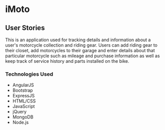 # iMoto

## User Stories
This is an application used for tracking details and information about a user's motorcycle collection and riding gear. Users can add riding gear to their closet, add motorcycles to their garage and enter details about that particular motorcycle such as mileage and purchase information as well as keep track of service history and parts installed on the bike.


### Technologies Used
* AngularJS
* Bootstrap
* ExpressJS
* HTML/CSS
* JavaScript
* jQuery
* MongoDB
* Node.js
